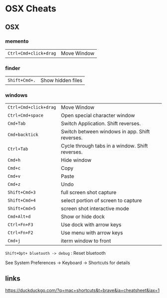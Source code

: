 # OSX Cheats

## OSX

### memento

|                       |             |
| --------------------- | ----------- |
| `Ctrl+Cmd+click+drag` | Move Window |

### finder

|               |                   |
| ------------- | ----------------- |
| `Shift+Cmd+.` | Show hidden files |

### windows

|                       |                                                 |
| --------------------- | ----------------------------------------------- |
| `Ctrl+Cmd+click+drag` | Move Window                                     |
| `Ctrl+Cmd+space`      | Open special character window                   |
| `Cmd+Tab`             | Switch Application. Shift reverses.             |
| `Cmd+backtick`        | Switch between windows in app. Shift reverses.  |
| `Ctrl+Tab`            | Cycle through tabs in a window. Shift reverses. |
| `Cmd+h`               | Hide window                                     |
| `Cmd+c`               | Copy                                            |
| `Cmd+v`               | Paste                                           |
| `Cmd+z`               | Undo                                            |
| `Shift+Cmd+3`         | full screen shot capture                        |
| `Shift+Cmd+4`         | select portion of screen to capture             |
| `Shift+Cmd+5`         | screen shot interactive mode                    |
| `Cmd+Alt+d`           | Show or hide dock                               |
| `Ctrl+Fn+F3`          | Use dock with arrow keys                        |
| `Ctrl+Fn+F2`          | Use menu with arrow keys                        |
| `Cmd+j`               | iterm window to front                           |

`Shift+Opt+ bluetooth -> debug`
: Reset bluetooth

See System Preferences -> Keyboard -> Shortcuts for details

## links

<https://duckduckgo.com/?q=mac+shortcuts&t=brave&ia=cheatsheet&iax=1>
